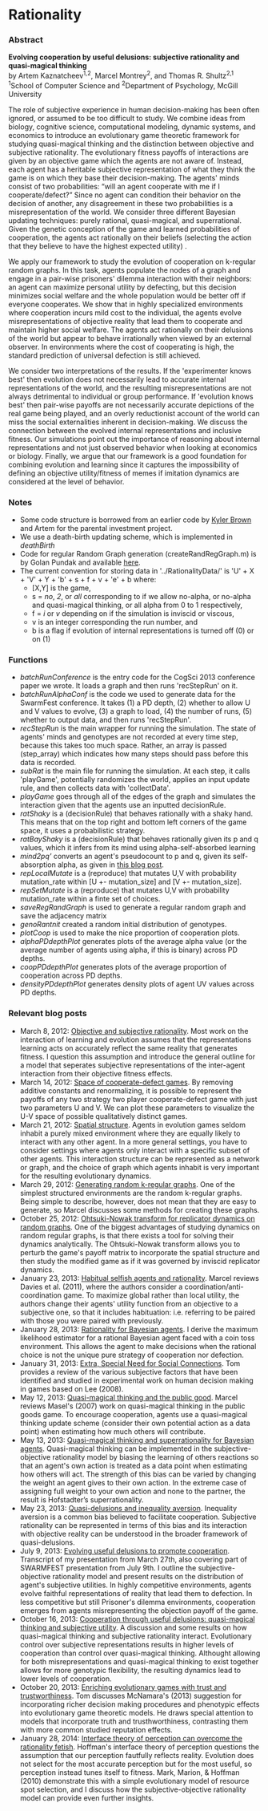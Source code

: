 Rationality
===========
<h3>Abstract</h3>
<b>Evolving cooperation by useful delusions: subjective rationality and quasi-magical thinking</b>
<br />by Artem Kaznatcheev<sup>1,2</sup>, Marcel Montrey<sup>2</sup>, and Thomas R. Shultz<sup>2,1</sup>
<br /><sup>1</sup>School of Computer Science and <sup>2</sup>Department of Psychology, McGill University

The role of subjective experience in human decision-making has been often ignored, or assumed to be
too difficult to study. We combine ideas from biology, cognitive science, computational modeling,
dynamic systems, and economics to introduce an evolutionary game theoretic framework for studying
quasi-magical thinking and the distinction between objective and subjective rationality. The
evolutionary fitness payoffs of interactions are given by an objective game which the agents are not
aware of. Instead, each agent has a heritable subjective representation of what they think the game is on
which they base their decision-making. The agents' minds consist of two probabilities: “will an agent
cooperate with me if I cooperate/defect?” Since no agent can condition their behavior on the decision
of another, any disagreement in these two probabilities is a misrepresentation of the world. We consider
three different Bayesian updating techniques: purely rational, quasi-magical, and superrational. Given
the genetic conception of the game and learned probabilities of cooperation, the agents act rationally on
their beliefs (selecting the action that they believe to have the highest expected utility) .

We apply our framework to study the evolution of cooperation on k-regular random graphs. In this task,
agents populate the nodes of a graph and engage in a pair-wise prisoners' dilemma interaction with their
neighbors: an agent can maximize personal utility by defecting, but this decision minimizes social
welfare and the whole population would be better off if everyone cooperates. We show that in highly
specialized environments where cooperation incurs mild cost to the individual, the agents evolve
misrepresentations of objective reality that lead them to cooperate and maintain higher social welfare.
The agents act rationally on their delusions of the world but appear to behave irrationally when viewed
by an external observer. In environments where the cost of cooperating is high, the standard prediction
of universal defection is still achieved.

We consider two interpretations of the results. If the 'experimenter knows best' then evolution does not
necessarily lead to accurate internal representations of the world, and the resulting misrepresentations
are not always detrimental to individual or group performance. If 'evolution knows best' then pair-wise
payoffs are not necessarily accurate depictions of the real game being played, and an overly
reductionist account of the world can miss the social externalities inherent in decision-making. We
discuss the connection between the evolved internal representations and inclusive fitness. Our
simulations point out the importance of reasoning about internal representations and not just observed
behavior when looking at economics or biology. Finally, we argue that our framework is a good
foundation for combining evolution and learning since it captures the impossibility of defining an
objective utility/fitness of memes if imitation dynamics are considered at the level of behavior.


<h3>Notes</h3>
<ul>
<li>Some code structure is borrowed from an earlier code by <a href=http://home.uchicago.edu/kjbrown/>Kyler Brown</a> and Artem for the parental investment project.
<li>We use a death-birth updating scheme, which is implemented in <i>deathBirth</i></li>
<li>Code for regular Random Graph generation (createRandRegGraph.m) is by Golan Pundak and available <a href=http://www.mathworks.com/matlabcentral/fileexchange/29786-random-regular-generator/content/randRegGraph/createRandRegGraph.m>here</a>.</li>
<li>The current convention for storing data in '../RationalityData/' is 'U' + X + 'V' + Y + 'b' + s + f +  v + 'e' + b where:<ul>
<li>[X,Y] is the game,</li> 
<li>s = <i>no</i>, <i>2</i>, or <i>all</i> corresponding to if we allow no-alpha, or no-alpha and quasi-magical thinking, or all alpha from 0 to 1 respectively,</li>
<li>f = <i>i</i> or <i>v</i> depending on if the simulation is inviscid or viscous,</li>
<li>v is an integer corresponding the run number, and</li>
<li>b is a flag if evolution of internal representations is turned off (0) or on (1)</li>
</ul></li>
</ul>

<h3>Functions</h3>
<ul>
<li><i>batchRunConference</i> is the entry code for the CogSci 2013 conference paper we wrote. It loads a graph and then runs 'recStepRun' on it.</li>
<li><i>batchRunAlphaConf</i> is the code we used to generate data for the SwarmFest conference. It takes (1) a PD depth, (2) whether to allow U and V values to evolve, (3) a graph to load, (4) the number of runs, (5) whether to output data, and then runs 'recStepRun'. 
<li><i>recStepRun</i> is the main wrapper for running the simulation. The state of agents' minds and genotypes are not recorded at every time step, because this takes too much space. Rather, an array is passed (step_array) which indicates how many steps should pass before this data is recorded.</li>
<li><i>subRat</i> is the main file for running the simulation. At each step, it calls 'playGame', potentially randomizes the world, applies an input update rule, and then collects data with 'collectData'.</li>
<li><i>playGame</i> goes through all of the edges of the graph and simulates the interaction given that the agents use an inputted decisionRule.</li>
<li><i>ratShaky</i> is a (decisionRule) that behaves rationally with a shaky hand. This means that on the top right and bottom left corners of the game space, it uses a probabilistic strategy.</li>
<li><i>ratBayShaky</i> is a (decisionRule) that behaves rationally given its p and q values, which it infers from its mind using alpha-self-absorbed learning</li>
<li><i>mind2pq'</i> converts an agent's pseudocount to p and q, given its self-absorption alpha, as given in <a href=http://egtheory.wordpress.com/2013/05/13/quasi-magical-thinking-and-superrational-bayesian/>this blog post</a>.</li>
<li><i>repLocalMutate</i> is a (reproduce) that mutates U,V with probability mutation_rate within [U +- mutation_size] and [V +- mutation_size].</li>
<li><i>repSetMutate</i> is a (reproduce) that mutates U,V with probability mutation_rate within a finte set of choices.</li>
<li><i>saveRegRandGraph</i> is used to generate a regular random graph and save the adjacency matrix</li>
<li><i>genoRantnit</i> created a random initial distribution of genotypes.</li>
<li><i>plotCoop</i> is used to make the nice proportion of cooperation plots.</li>
<li><i>alphaPDdepthPlot</i> generates plots of the average alpha value (or the average number of agents using alpha, if this is binary) across PD depths.</li>
<li><i>coopPDdepthPlot</i> generates plots of the average proportion of cooperation across PD depths.</li>
<li><i>densityPDdepthPlot</i> generates density plots of agent UV values across PD depths.</li>
</ul>

<h3>Relevant blog posts</h3>
<ul>
<li>
  March 8, 2012: <a href=http://egtheory.wordpress.com/2012/03/08/objective-subjective/>Objective and subjective rationality</a>. 
  Most work on the interaction of learning and evolution assumes that the representations learning acts on accurately reflect the same reality that generates fitness. 
  I question this assumption and introduce the general outline for a model that seperates subjective representations of the inter-agent interaction from their objective fitness effects.
</li><li>
  March 14, 2012: <a href=http://egtheory.wordpress.com/2012/03/14/uv-space/>Space of cooperate-defect games</a>. 
  By removing additive constants and renormalizing, it is possible to represent the payoffs of any two strategy two player cooperate-defect game with just two parameters U and V. 
  We can plot these parameters to visualize the U-V space of possible qualitatively distinct games.
</li><li>
  March 21, 2012: <a href="http://egtheory.wordpress.com/2012/03/21/spatial-structure/">Spatial structure</a>.
  Agents in evolution games seldom inhabit a purely mixed environment where they are equally likely to interact with any other agent.
  In a more general settings, you have to consider settings where agents only interact with a specific subset of other agents.
  This interaction structure can be represented as a network or graph, and the choice of graph which agents inhabit is very important for the resulting evolutionary dynamics.
</li><li>
  March 29, 2012: <a href=http://egtheory.wordpress.com/2012/03/29/random-regular-graphs/>Generating random k-regular graphs</a>. 
  One of the simplest structured environments are the random k-regular graphs.
  Being simple to describe, however, does not mean that they are easy to generate, so Marcel discusses some methods for creating these graphs.
</li><li>
  October 25, 2012: <a href=http://egtheory.wordpress.com/2012/10/25/ohtsuki-nowak-transform/>Ohtsuki-Nowak transform for replicator dynamics on random graphs</a>. 
  One of the biggest advantages of studying dynamics on random regular graphs, is that there exists a tool for solving their dynamics analytically. 
  The Ohtsuki-Nowak transform allows you to perturb the game's payoff matrix to incorporate the spatial structure and then study the modified game as if it was governed by inviscid replicator dynamics. 
</li><li>
  January 23, 2013: <a href=http://egtheory.wordpress.com/2013/01/23/habitual-rationality/>Habitual selfish agents and rationality</a>. 
  Marcel reviews Davies et al. (2011), where the authors consider a coordination/anti-coordination game. 
  To maximize global rather than local utility, the authors change their agents' utility function from an objective to a subjective one, so that it includes habituation: i.e. referring to be paired with those you were paired with previously.
</li><li>
  January 28, 2013: <a href=http://egtheory.wordpress.com/2013/01/28/subjective-bayes/>Rationality for Bayesian agents</a>. 
  I derive the maximum likelihood estimator for a rational Bayesian agent faced with a coin toss environment. 
  This allows the agent to make decisions when the rational choice is not the unique pure strategy of cooperation nor defection.
</li><li>
  January 31, 2013: <a href=http://egtheory.wordpress.com/2013/01/31/need-for-social/>Extra, Special Need for Social Connections</a>. 
  Tom provides a review of the various subjective factors that have been identified and studied in experimental work on human decision making in games based on Lee (2008).
</li><li>
  May 12, 2013: <a href=http://egtheory.wordpress.com/2013/05/12/quasi-magical-thinking-and-the-public-good/>Quasi-magical thinking and the public good</a>. 
  Marcel reviews Masel's (2007) work on quasi-magical thinking in the public goods game. 
  To encourage cooperation, agents use a quasi-magical thinking update scheme (consider their own potential action as a data point) when estimating how much others will contribute.
</li><li>
  May 13, 2013: <a href=http://egtheory.wordpress.com/2013/05/13/quasi-magical-thinking-and-superrational-bayesian/>Quasi-magical thinking and superrationality for Bayesian agents</a>. 
  Quasi-magical thinking can be implemented in the subjective-objective rationality model by biasing the learning of others reactions so that an agent's own action is treated as a data point when estimating how others will act.
  The strength of this bias can be varied by changing the weight an agent gives to their own action.
  In the extreme case of assigning full weight to your own action and none to the partner, the result is Hofstadter’s superrationality.
</li><li>
  May 23, 2013: <a href="http://egtheory.wordpress.com/2013/05/23/quasi-delusions-and-inequality-aversion/">Quasi-delusions and inequality aversion</a>. 
  Inequality aversion is a common bias believed to facilitate cooperation.
  Subjective rationality can be represented in terms of this bias and its interaction with objective reality can be understood in the broader framework of quasi-delusions.
</li><li>
  July 9, 2013: <a href="http://egtheory.wordpress.com/2013/07/09/evolving-useful-delusions-to-promote-cooperation/">Evolving useful delusions to promote cooperation</a>.  
  Transcript of my presentation from March 27th, also covering part of SWARMFEST presentation from July 9th. 
  I outline the subjective-objective rationality model and present results on the distribution of agent's subjective utilities.
  In highly competitive environments, agents evolve faithful representations of reality that lead them to defection.
  In less competitive but still Prisoner's dilemma environments, cooperation emerges from agents misrepresenting the objection payoff of the game.
</li><li>
  October 16, 2013: <a href="http://egtheory.wordpress.com/2013/10/16/qmt-and-su/">Cooperation through useful delusions: quasi-magical thinking and subjective utility</a>.
  A discussion and some results on how quasi-magical thinking and subjective rationality interact.
  Evolutionary control over subjective representations results in higher levels of cooperation than control over quasi-magical thinking.
  Althought allowing for both misrepresentations and quasi-magical thinking to exist together allows for more genotypic flexibility, the resulting dynamics lead to lower levels of cooperation.
</li><li>
  October 20, 2013: <a href="http://egtheory.wordpress.com/2013/10/20/enriching-egt/">Enriching evolutionary games with trust and trustworthiness</a>.
  Tom discusses McNamara's (2013) suggestion for incorporating richer decision making procedures and phenotypic effects into evolutionary game theoretic models.
  He draws special attention to models that incorporate truth and trusthworthiness, contrasting them with more common studied reputation effects.
</li><li>
  January 28, 2014: <a href="http://egtheory.wordpress.com/2014/01/28/interface-theory-of-perception/">Interface theory of perception can overcome the rationality fetish</a>.
  Hoffman's interface theory of perception questions the assumption that our perception fautfully reflects reality.
  Evolution does not select for the most accurate perception but for the most useful, so perception instead tunes itself to fitness.
  Mark, Marion, & Hoffman (2010) demonstrate this with a simple evolutionary model of resource spot selection, and I discuss how the subjective-objective rationality model can provide even further insights.
</li>
</ul>
